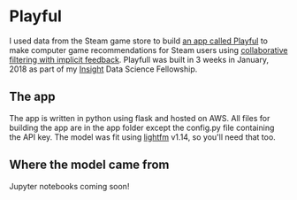 # Playful

I used data from the Steam game store to build [an app called Playful](http://playful.live) to make computer game recommendations for Steam users using [collaborative filtering with implicit feedback](http://yifanhu.net/PUB/cf.pdf). Playfull was built in 3 weeks in January, 2018 as part of my [Insight](http://insightdatascience.com/) Data Science Fellowship.

## The app
The app is written in python using flask and hosted on AWS. All files for building the app are in the app folder except the config.py file containing the API key. The model was fit using [lightfm](https://github.com/lyst/lightfm) v1.14, so you'll need that too.

## Where the model came from
Jupyter notebooks coming soon!
